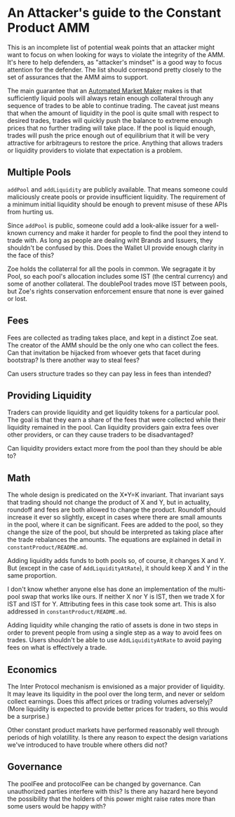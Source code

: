 # An Attacker's guide to the Constant Product AMM

This is an incomplete list of potential weak points that an attacker might want to focus
on when looking for ways to violate the integrity of the AMM. It's here to help defenders,
as "attacker's mindset" is a good way to focus attention for the defender. The list should
correspond pretty closely to the set of assurances that the AMM aims to support.

The main guarantee that an
[Automated Market Maker](https://mason.gmu.edu/~rhanson/mktscore.pdf) makes is that
sufficiently liquid pools will always retain enough collateral through any sequence of
trades to be able to continue trading. The caveat just means that when the amount of
liquidity in the pool is quite small with respect to desired trades, trades will quickly
push the balance to extreme enough prices that no further trading will take place. If the
pool is liquid enough, trades will push the price enough out of equilibrium that it will
be very attractive for arbitrageurs to restore the price. Anything that allows traders or
liquidity providers to violate that expectation is a problem.

## Multiple Pools

`addPool` and `addLiquidity` are publicly available. That means someone could maliciously
create pools or provide insufficient liquidity. The requirement of a minimum initial
liquidity should be enough to prevent misuse of these APIs from hurting us.

Since `addPool` is public, someone could add a look-alike issuer for a well-known
currency and make it harder for people to find the pool they intend to trade with. As
long as people are dealing wiht Brands and Issuers, they shouldn't be confused by
this. Does the Wallet UI provide enough clarity in the face of this?

Zoe holds the collaterral for all the pools in common. We segragate it by Pool, so each
pool's allocation includes some IST (the central currency) and some of another
collateral. The doublePool trades move IST between pools, but Zoe's rights conservation
enforcement ensure that none is ever gained or lost.

## Fees

Fees are collected as trading takes place, and kept in a distinct Zoe seat. The creator of
the AMM should be the only one who can collect the fees. Can that invitation be hijacked
from whoever gets that facet during bootstrap?  Is there another way to steal fees?

Can users structure trades so they can pay less in fees than intended?

## Providing Liquidity

Traders can provide liquidity and get liquidity tokens for a particular pool. The goal is
that they earn a share of the fees that were collected while their liquidity remained in
the pool. Can liquidity providers gain extra fees over other providers, or can they cause
traders to be disadvantaged?

Can liquidity providers extact more from the pool than they should be able to?

## Math

The whole design is predicated on the X*Y=K invariant.  That invariant says that trading
should not change the product of X and Y, but in actuality, roundoff and fees are both
allowed to change the product. Roundoff should increase it ever so slightly, except in
cases where there are small amounts in the pool, where it can be significant. Fees are
added to the pool, so they change the size of the pool, but should be interpreted as
taking place after the trade rebalances the amounts. The equations are explained in detail
in `constantProduct/README.md`.

Adding liquidity adds funds to both pools so, of course, it changes X and Y. But (except
in the case of `AddLiquidityAtRate`), it should keep X and Y in the same proportion.

I don't know whether anyone else has done an implementation of the multi-pool swap that
works like ours. If neither X nor Y is IST, then we trade X for IST and IST for
Y. Attributing fees in this case took some art. This is also addressed in
`constantProduct/README.md`.

Adding liquidity while changing the ratio of assets is done in two steps in order to
prevent people from using a single step as a way to avoid fees on trades. Users shouldn't
be able to use `AddLiquidityAtRate` to avoid paying fees on what is effectively a trade.


## Economics

The Inter Protocol mechanism is envisioned as a major provider of liquidity. It may leave
its liquidity in the pool over the long term, and never or seldom collect earnings. Does
this affect prices or trading volumes adverselyj? (More liquidity is expected to provide
better prices for traders, so this would be a surprise.)

Other constant product markets have performed reasonably well through periods of high
volatillity. Is there any reason to expect the design variations we've introduced to have
trouble where others did not?

## Governance

The poolFee and protocolFee can be changed by governance. Can unauthorized parties
interfere with this? Is there any hazard here beyond the possibility that the holders of
this power might raise rates more than some users would be happy with?
